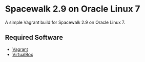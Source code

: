 # Spacewalk 2.9 on Oracle Linux 7

A simple Vagrant build for Spacewalk 2.9 on Oracle Linux 7.

## Required Software

* [Vagrant](https://www.vagrantup.com/downloads.html)
* [VirtualBox](https://www.virtualbox.org/wiki/Downloads)

